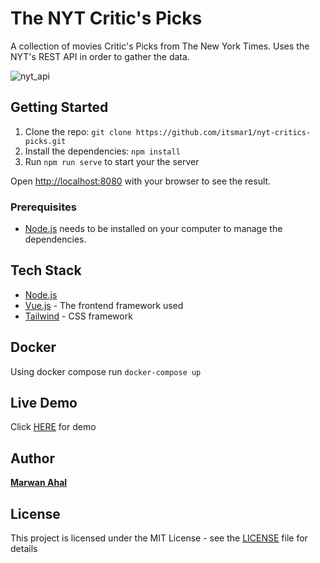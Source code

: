 # The NYT Critic's Picks

A collection of movies Critic's Picks from The New York Times. Uses the NYT's REST API in order to gather the data.

![nyt_api](https://user-images.githubusercontent.com/58397095/167318852-4f7c06b3-88d0-4bf3-b0ac-6434304ea3df.png)


## Getting Started

1. Clone the repo: `git clone https://github.com/itsmar1/nyt-critics-picks.git`
3. Install the dependencies: `npm install`
4. Run `npm run serve` to start your the server

Open [http://localhost:8080](http://localhost:8080) with your browser to see the result.

### Prerequisites

* [Node.js](https://nodejs.org) needs to be installed on your computer to manage the dependencies.


## Tech Stack

* [Node.js](https://nodejs.org/en/)
* [Vue.js](https://vuejs.org/) - The frontend framework used
* [Tailwind](https://tailwindcss.com/) - CSS framework


## Docker
Using docker compose run `docker-compose up`

## Live Demo
Click [HERE](https://nyt-critics-picks.netlify.app) for demo

## Author

[**Marwan Ahal**](https://www.soymarwan.com)

## License

This project is licensed under the MIT License - see the [LICENSE](LICENSE) file for details

